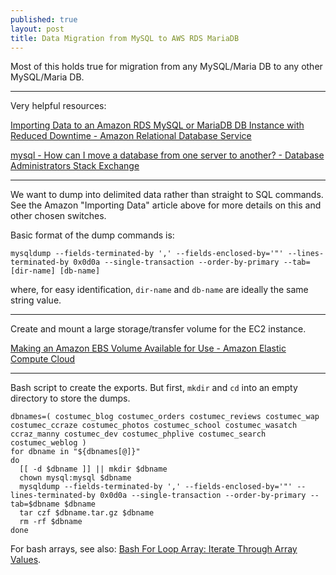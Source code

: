 ```yaml
---
published: true
layout: post
title: Data Migration from MySQL to AWS RDS MariaDB
---
```

Most of this holds true for migration from any MySQL/Maria DB to any other MySQL/Maria DB.

---

Very helpful resources:

[Importing Data to an Amazon RDS MySQL or MariaDB DB Instance with Reduced Downtime - Amazon Relational Database Service](http://docs.aws.amazon.com/AmazonRDS/latest/UserGuide/MySQL.Procedural.Importing.NonRDSRepl.html)

[mysql - How can I move a database from one server to another? - Database Administrators Stack Exchange](http://dba.stackexchange.com/questions/174/how-can-i-move-a-database-from-one-server-to-another)

---

We want to dump into delimited data rather than straight to SQL commands. See the Amazon "Importing Data" article above for more details on this and other chosen switches.

Basic format of the dump commands is:

```
mysqldump --fields-terminated-by ',' --fields-enclosed-by='"' --lines-terminated-by 0x0d0a --single-transaction --order-by-primary --tab=[dir-name] [db-name]
```

where, for easy identification, `dir-name` and `db-name` are ideally the same string value.

---

Create and mount a large storage/transfer volume for the EC2 instance.

[Making an Amazon EBS Volume Available for Use - Amazon Elastic Compute Cloud](http://docs.aws.amazon.com/AWSEC2/latest/UserGuide/ebs-using-volumes.html)

---

Bash script to create the exports. But first, `mkdir` and `cd` into an empty directory to store the dumps.

```
dbnames=( costumec_blog costumec_orders costumec_reviews costumec_wap costumec_ccraze costumec_photos costumec_school costumec_wasatch ccraz_manny costumec_dev costumec_phplive costumec_search costumec_weblog )
for dbname in "${dbnames[@]}"
do
  [[ -d $dbname ]] || mkdir $dbname
  chown mysql:mysql $dbname
  mysqldump --fields-terminated-by ',' --fields-enclosed-by='"' --lines-terminated-by 0x0d0a --single-transaction --order-by-primary --tab=$dbname $dbname
  tar czf $dbname.tar.gz $dbname
  rm -rf $dbname
done
```

For bash arrays, see also: [Bash For Loop Array: Iterate Through Array Values](http://www.cyberciti.biz/faq/bash-for-loop-array/).
